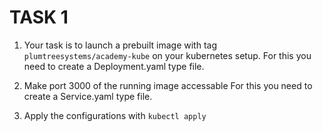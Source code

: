 # TASK 1

1. Your task is to launch a prebuilt image with tag
`plumtreesystems/academy-kube`
on your kubernetes setup.
For this you need to create a Deployment.yaml type file.

2. Make port 3000 of the running image accessable
For this you need to create a Service.yaml type file.

3. Apply the configurations with `kubectl apply`
